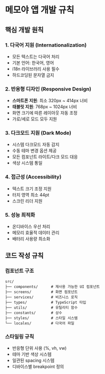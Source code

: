 # 메모야 앱 개발 규칙

## 핵심 개발 원칙

### 1. 다국어 지원 (Internationalization)
- 모든 텍스트는 다국어 처리
- 기본 언어: 한국어, 영어
- i18n 라이브러리 사용 필수
- 하드코딩된 문자열 금지

### 2. 반응형 디자인 (Responsive Design)
- **스마트폰 지원**: 최소 320px ~ 414px 너비
- **태블릿 지원**: 768px ~ 1024px 너비
- 화면 크기에 따른 레이아웃 자동 조정
- 가로/세로 모드 모두 지원

### 3. 다크모드 지원 (Dark Mode)
- 시스템 다크모드 자동 감지
- 수동 테마 변경 옵션 제공
- 모든 컴포넌트 라이트/다크 모드 대응
- 색상 시스템 통일

### 4. 접근성 (Accessibility)
- 텍스트 크기 조정 지원
- 터치 영역 최소 44pt
- 스크린 리더 지원

### 5. 성능 최적화
- 온디바이스 우선 처리
- 메모리 효율적 데이터 관리
- 배터리 사용량 최소화

## 코드 작성 규칙

### 컴포넌트 구조
```
src/
├── components/      # 재사용 가능한 UI 컴포넌트
├── screens/         # 화면 컴포넌트
├── services/        # 비즈니스 로직
├── types/           # TypeScript 타입
├── utils/           # 유틸리티 함수
├── constants/       # 상수
├── styles/          # 스타일 시스템
└── locales/         # 다국어 파일
```

### 스타일링 규칙
- 반응형 단위 사용 (%, vh, vw)
- 테마 기반 색상 시스템
- 일관된 spacing 시스템
- 디바이스별 breakpoint 정의